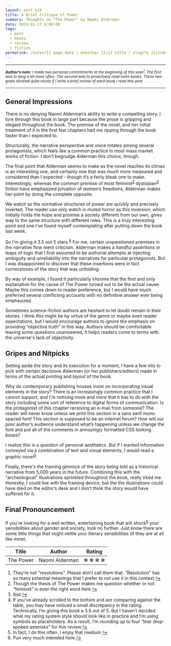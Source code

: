 ```yaml
---
layout: post.njk
title: A Brief Critique of Power
summary: Thoughts on "The Power" by Naomi Alderman
date: 2019-01-17 8:00:00
tags:
  - post
  - books
  - review
  - fiction
permalink: /notes/{{ page.date | dateYear }}/{{ title | slugify }}/index.html
---
```


---

<small>_**Author’s note:** I made two personal commitments at the beginning of this year<sup><a id="ref-1" rel="footnote" href="#footnote-1">1</a></sup>. The first was to blog a bit more often. The second was to proactively read more books. These two goals dovetail quite nicely if I write a brief review of each book I read this year._</small>

---

## General Impressions

There is no denying Naomi Alderman’s ability to write a compelling story. I tore through this book in large part because the prose is gripping and elegant throughout the book. The premise of the novel, and her initial treatment of it in the first few chapters had me ripping through the book faster than I expected to.

Structurally, the narrative perspective and voice rotates among several protagonists, which feels like a common practice in most mass market works of fiction. I don’t begrudge Alderman this choice, though.

The final point that Alderman seems to make as the novel reaches its climax is an interesting one, and certainly one that was much more measured and considered than I expected - though it’s a fairly bleak one to make. Interestingly, whereas the common premise of most feminist<sup><a id="ref-2" rel="footnote" href="#footnote-2">2</a></sup> dystopian<sup><a id="ref-3" rel="footnote" href="#footnote-3">3</a></sup> fiction have emphasized privation of women’s freedoms, Alderman makes her point by doing the complete opposite.

We watch as the normative structures of power are quickly and precisely inverted. The reader can only watch in muted horror as this inversion, which initially holds the hope and promise a society different from our own, gives way to the same structure with different roles. This is a truly interesting point and one I’ve found myself contemplating after putting down the book last week.

So I'm giving it 3.5 out 5 stars.<sup><a id="ref-4" rel="footnote" href="#footnote-4">4</a></sup> For me, certain unquestioned premises in the narrative flow merit criticism. Alderman makes a handful assertions or leaps of logic that I first assumed to be authorial attempts at injecting ambiguity and unreliability into the narratives for particular protagonists. But I was disappointed to discover that these insertions were in fact cornerstones of the story that was unfolding.

By way of example, I found it particularly irksome that the first and only explanation for the cause of The Power turned out to be the actual cause. Maybe this comes down to reader preference, but I would have much preferred several conflicting accounts with no definitive answer ever being emphasized.

Sometimes science-fiction authors are hesitant to let doubt remain in their stories. I think this might be by virtue of the genre or maybe even reader expectations, but I would encourage authors to ignore the emphasis on providing “objective truth" in this way. Authors should be comfortable leaving some questions unanswered, it helps readers come to terms with the universe's lack of objectivity.

## Gripes and Nitpicks

Setting aside the story and its execution for a moment, I have a few nits to pick with certain decisions Alderman (or her publishers/editors) made in terms of the actual _printing_ and _layout_ of the book.

Why do contemporary publishing houses insist on incorporating visual elements in the story? There is an increasingly common practice that I cannot support, and I'm noticing more and more that it has to do with the story including some sort of reference to digital forms of communication. Is the protagonist of this chapter receiving an e-mail from someone? The reader will never know unless we print this section in a sans serif mono spaced font! This section is supposed to be an internet forum? How will our poor author’s audience understand what’s happening unless we change the font and put all of the comments in annoyingly formatted CSS looking boxes?

I realize this is a question of personal aesthetics. But if I wanted information conveyed via a combination of text and visual elements, I would read a graphic novel<sup><a id="ref-5" rel="footnote" href="#footnote-5">5</a></sup>.

Finally, there's the framing gimmick of the story being told as a historical narrative from 5,000 years in the future. Combining this with the “archeological” illustrations sprinkled throughout the book, really irked me. Honestly, I could live with the framing device, but the the illustrations could have died on the editor’s desk and I don’t think the story would have suffered for it.

## Final Pronouncement

If you’re looking for a well written, entertaining book that will shock<sup><a id="ref-6" rel="footnote" href="#footnote-6">6</a></sup> your sensibilities about gender and society, look no further. Just know there are some little things that might nettle your literary sensibilities (if they are at all like mine).

| Title     | Author         | Rating  |
| --------- | -------------- | ------- |
| The Power | Naomi Alderman | ✻ ✻ ✻ ✻ |

<ol>
  <li id="footnote-1" class="footnote-text">They’re not “resolutions”. Please don’t call them that. “Resolution” has so many potential meanings that I prefer to not use it in this context.<a href="#ref-1" rel="footnote-jumpback">↪</a></li>
  <li id="footnote-2" class="footnote-text">Though the thesis of The Power makes me question whether or not “feminist” is even the right word here.<a href="#ref-2" rel="footnote-jumpback">↪</a></li>
  <li id="footnote-3" class="footnote-text">Ibid.<a href="#ref-3" rel="footnote-jumpback">↪</a></li>
  <li id="footnote-4" class="footnote-text">If you've already scrolled to the bottom and are comparing against the table, you may have noticed a small discrepancy in the rating. Technically, I’m giving this book a 3.5 out of 5. But I haven’t decided what my rating system style should look like in practice and I’m using symbols as placeholders. As a result, I’m rounding up to four “tear drop-spoked asterisks” for this review.<a href="#ref-4" rel="footnote-jumpback">↪</a></li>
  <li id="footnote-5" class="footnote-text">In fact, I do this often. I enjoy that medium.<a href="#ref-5" rel="footnote-jumpback">↪</a></li>
  <li id="footnote-6" class="footnote-text">Pun very much intended here.<a href="#ref-6" rel="footnote-jumpback">↪</a></li>
</ol>
